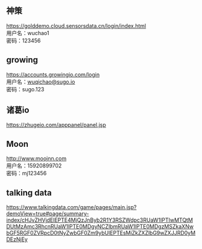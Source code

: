 ## 神策 ##
https://golddemo.cloud.sensorsdata.cn/login/index.html <br />
用户名：wuchao1 <br />
密码：123456 <br />

## growing ##
https://accounts.growingio.com/login <br />
用户名：wuqichao@sugo.io <br />
密码：sugo.123 <br />

## 诸葛io ##
https://zhugeio.com/apppanel/panel.jsp 

## Moon ##
http://www.moojnn.com <br />
用户名：15920899702 <br />
密码：mj123456 <br />

## talking  data ##
https://www.talkingdata.com/game/pages/main.jsp?demoView=true#page/summary-index/cHJvZHVjdElEPTE4MjQzJnByb2R1Y3RSZWdpc3RUaW1lPTIwMTQtMDUtMzAmc3RhcnRUaW1lPTE0MDgyNCZlbmRUaW1lPTE0MDgzMSZkaXNwbGF5RGF0ZVRpcD0tNyZwbGF0Zm9ybUlEPTEsMiZkZXZlbG9wZXJJRD0yMDEzNjEy

